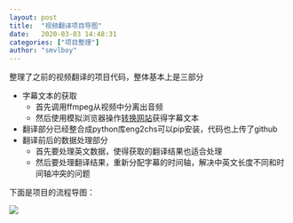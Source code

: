 ```yaml
---
layout: post
title:  "视频翻译项目导图"
date:   2020-03-03 14:48:31 
categories: ["项目整理"]
author: "smvlboy"
---
```


整理了之前的视频翻译的项目代码，整体基本上是三部分

- 字幕文本的获取
  - 首先调用ffmpeg从视频中分离出音频
  - 然后使用模拟浏览器操作[转换网站](https://fanyi.caiyunapp.com/#/video )获得字幕文本
- 翻译部分已经整合成python库eng2chs可以pip安装，代码也上传了github
- 翻译前后的数据处理部分
  - 首先要处理英文数据，使得获取的翻译结果也适合处理
  - 然后要处理翻译结果，重新分配字幕的时间轴，解决中英文长度不同和时间轴冲突的问题

下面是项目的流程导图：

![](https://whxb69.github.io/_img/2020-3-3-视频翻译.png)